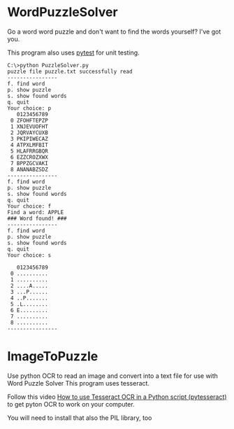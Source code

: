 # WordPuzzleSolver
Go a word word puzzle and don't want to find the words yourself? I've got you.


This program also uses [pytest](https://docs.pytest.org/en/stable/) for unit testing.


```
C:\>python PuzzleSolver.py
puzzle file puzzle.txt successfully read
----------------
f. find word
p. show puzzle
s. show found words
q. quit
Your choice: p
   0123456789
 0 ZFOHFTEPZP
 1 XNJEVUOFHT
 2 JQRVAYCUXB
 3 PKIPIWECAZ
 4 ATPXLMFBIT
 5 HLAFRRGBQR
 6 EZZCROZXWX
 7 BPPZGCVAKI
 8 ANANABZSDZ
----------------
f. find word
p. show puzzle
s. show found words
q. quit
Your choice: f
Find a word: APPLE
### Word found! ###
----------------
f. find word
p. show puzzle
s. show found words
q. quit
Your choice: s

   0123456789
 0 ..........
 1 ..........
 2 ....A.....
 3 ...P......
 4 ..P.......
 5 .L........
 6 E.........
 7 ..........
 8 ..........
----------------

```

# ImageToPuzzle

Use python OCR to read an image and convert into a text file for use with Word Puzzle Solver
This program uses tesseract.

Follow this video [How to use Tesseract OCR in a Python script (pytesseract)](https://www.youtube.com/watch?v=HNCypVfeTdw) to get pyton OCR to work on your computer.

You will need to install that also the PIL library, too